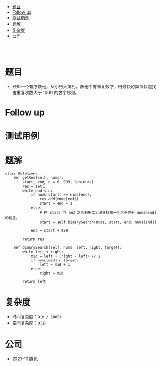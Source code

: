- [题目](#题目)
- [Follow up](#follow-up)
- [测试用例](#测试用例)
- [题解](#题解)
- [复杂度](#复杂度)
- [公司](#公司)

</br></br>

# 题目
- 已知一个有序数组，从小到大排列，数组中有重复数字，用最快的算法快速找出重复次数大于 1000 的数字序列。

# Follow up

# 测试用例

# 题解
```
class Solution:
    def getRes(self, nums):
        start, end, n = 0, 999, len(nums)
        res = set()
        while end < n:
            if nums[start] == nums[end]:
                res.add(nums[end])
                start = end + 1
            else:
                # 在 start 与 end 之间利用二分法寻找第一个大于等于 nums[end] 的位置。
                start = self.binarySearch(nums, start, end, nums[end])
            
            end = start + 999
        
        return res

    def binarySearch(self, nums, left, right, target):
        while left < right:
            mid = left + (right - left) // 2
            if nums[mid] < target:
                left = mid + 1
            else:
                right = mid

        return left
```

# 复杂度
- 时间复杂度：`O(n / 1000)`
- 空间复杂度：`O(1)`

# 公司
- 2021-10 腾讯